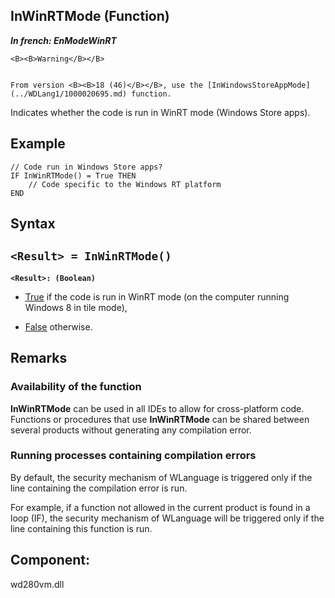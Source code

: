 


## InWinRTMode (Function)

***In french: EnModeWinRT***




	<B><B>Warning</B></B>

	From version <B><B>18 (46)</B></B>, use the [InWindowsStoreAppMode](../WDLang1/1000020695.md) function. 

<a name="XUse"></a>
<a name="Use"></a>
<a name="description"></a>
Indicates whether the code is run in WinRT mode (Windows Store apps).
<a name="Example1"></a>
<a name="sample_code"></a>

## Example


```wl
// Code run in Windows Store apps? 
IF InWinRTMode() = True THEN
	// Code specific to the Windows RT platform
END
```

<a name="XSYNTAX"></a>

## Syntax
<a name="SYNTAX1"></a>

`<Result> = InWinRTMode()`
---

**`<Result>: (Boolean)`**



- <u><u><u><u>True</u></u></u></u> if the code is run in WinRT mode (on the computer running Windows 8 in tile mode), 

- <u><u><u><u>False</u></u></u></u> otherwise. 






<a name="NOTE0"></a>
<a name="NOTE0_1"></a>

## Remarks


### Availability of the function
<a name="availability_the_function_ELTPARAGRAPHE000170"></a>

**InWinRTMode** can be used in all IDEs to allow for cross-platform code. Functions or procedures that use **InWinRTMode** can be shared between several products without generating any compilation error.
<a name="NOTE0_2"></a>


### Running processes containing compilation errors
<a name="running_processes_containing_compilation_errors_ELTPARAGRAPHE000184"></a>

By default, the security mechanism of WLanguage is triggered only if the line containing the compilation error is run.

For example, if a function not allowed in the current product is found in a loop (IF), the security mechanism of WLanguage will be triggered only if the line containing this function is run.

<a name="XComponent"></a>

## Component:
wd280vm.dll
